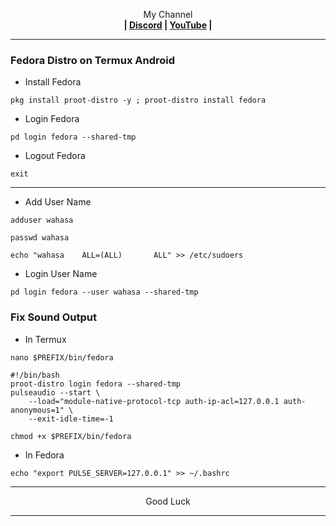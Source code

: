 
<p align="center">My Channel</br><b>
| <a href="https://discord.gg/GCehyym">Discord</a> | <a href="https://youtube.com/channel/UC3sLb7eZCu72iv3G1yUhUHQ">YouTube</a> |</b></p>

---

### Fedora Distro on Termux Android

* Install Fedora
```
pkg install proot-distro -y ; proot-distro install fedora
```

* Login Fedora
```
pd login fedora --shared-tmp
```

* Logout Fedora
```
exit
```

---
* Add User Name
```
adduser wahasa
```
```
passwd wahasa
```
```
echo "wahasa    ALL=(ALL)       ALL" >> /etc/sudoers
```

* Login User Name
```
pd login fedora --user wahasa --shared-tmp
```

### Fix Sound Output
* In Termux
```
nano $PREFIX/bin/fedora
```
```
#!/bin/bash
proot-distro login fedora --shared-tmp
pulseaudio --start \
    --load="module-native-protocol-tcp auth-ip-acl=127.0.0.1 auth-anonymous=1" \
    --exit-idle-time=-1
```
```
chmod +x $PREFIX/bin/fedora
```

* In Fedora
```
echo "export PULSE_SERVER=127.0.0.1" >> ~/.bashrc
```

---
<p align="center">Good Luck</p>

---
